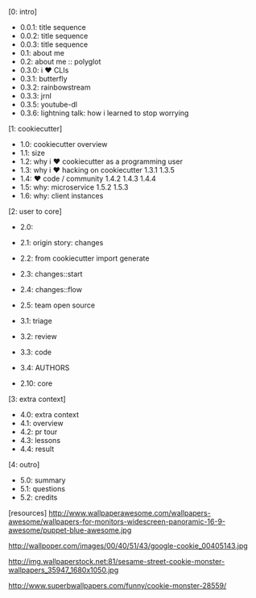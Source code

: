 [0: intro]
- 0.0.1: title sequence
- 0.0.2: title sequence
- 0.0.3: title sequence
- 0.1: about me
- 0.2: about me :: polyglot
- 0.3.0: i :heart: CLIs
- 0.3.1: butterfly
- 0.3.2: rainbowstream
- 0.3.3: jrnl
- 0.3.5: youtube-dl
- 0.3.6: lightning talk: how i learned to stop worrying

[1: cookiecutter]
- 1.0: cookiecutter overview
- 1.1: size
- 1.2: why i :heart: cookiecutter as a programming user
- 1.3: why i :heart: hacking on cookiecutter
1.3.1 
1.3.5
- 1.4: :heart: code / community
1.4.2
1.4.3
1.4.4
- 1.5: why: microservice
1.5.2
1.5.3
- 1.6: why: client instances

[2: user to core]
- 2.0: 
- 2.1: origin story: changes
- 2.2: from cookiecutter import generate 
- 2.3: changes::start
- 2.4: changes::flow

- 2.5: team open source
- 3.1: triage
- 3.2: review
- 3.3: code
- 3.4: AUTHORS
- 2.10: core

[3: extra context]
- 4.0: extra context
- 4.1: overview
- 4.2: pr tour
- 4.3: lessons
- 4.4: result

[4: outro]
- 5.0: summary
- 5.1: questions
- 5.2: credits


[resources]
http://www.wallpaperawesome.com/wallpapers-awesome/wallpapers-for-monitors-widescreen-panoramic-16-9-awesome/puppet-blue-awesome.jpg

http://wallpoper.com/images/00/40/51/43/google-cookie_00405143.jpg

http://img.wallpaperstock.net:81/sesame-street-cookie-monster-wallpapers_35947_1680x1050.jpg

http://www.superbwallpapers.com/funny/cookie-monster-28559/
